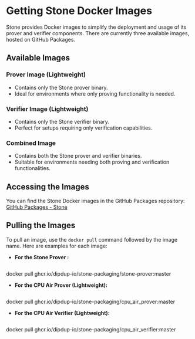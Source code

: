 # Getting Stone Docker Images

Stone provides Docker images to simplify the deployment and usage of its prover and verifier components. There are currently three available images, hosted on GitHub Packages.

## Available Images

### Prover Image (Lightweight)
- Contains only the Stone prover binary.
- Ideal for environments where only proving functionality is needed.

### Verifier Image (Lightweight)
- Contains only the Stone verifier binary.
- Perfect for setups requiring only verification capabilities.

### Combined Image
- Contains both the Stone prover and verifier binaries.
- Suitable for environments needing both proving and verification functionalities.

## Accessing the Images

You can find the Stone Docker images in the GitHub Packages repository:  
[GitHub Packages - Stone](https://github.com/orgs/dipdup-io/packages?repo_name=stone-packaging)

## Pulling the Images

To pull an image, use the `docker pull` command followed by the image name. Here are examples for each image:

- **For the Stone Prover :**
  ```bash
docker pull ghcr.io/dipdup-io/stone-packaging/stone-prover:master


- **For the CPU Air Prover (Lightweight):**
  ```bash
docker pull ghcr.io/dipdup-io/stone-packaging/cpu_air_prover:master


- **For the CPU Air Verifier (Lightweight):**
  ```bash
docker pull ghcr.io/dipdup-io/stone-packaging/cpu_air_verifier:master
